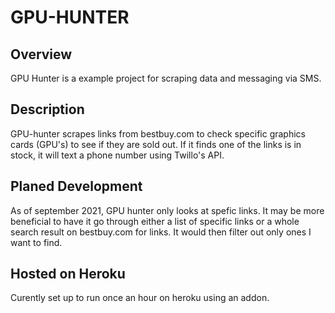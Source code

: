 # GPU-HUNTER

## Overview
GPU Hunter is a example project for scraping data and messaging via SMS.

## Description
GPU-hunter scrapes links from bestbuy.com to check specific graphics cards (GPU's) to see if they are sold out. If it finds one of the links is in stock, it will text a phone number using Twillo's API.


## Planed Development
As of september 2021, GPU hunter only looks at spefic links. It may be more beneficial to have it go through either a list of specific links or a whole search result on bestbuy.com for links. It would then filter out only ones I want to find.


## Hosted on Heroku
Curently set up to run once an hour on heroku using an addon.